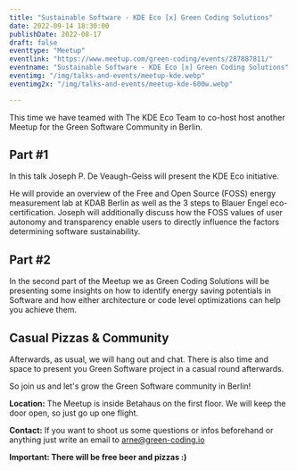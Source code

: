 ```yaml
---
title: "Sustainable Software - KDE Eco [x] Green Coding Solutions"
date: 2022-09-14 18:30:00
publishDate: 2022-08-17
draft: false
eventtype: "Meetup"
eventlink: "https://www.meetup.com/green-coding/events/287887811/"
eventname: "Sustainable Software - KDE Eco [x] Green Coding Solutions"
eventimg: "/img/talks-and-events/meetup-kde.webp"
eventimg2x: "/img/talks-and-events/meetup-kde-600w.webp"

---
```


This time we have teamed with The KDE Eco Team to co-host host another Meetup for the Green Software Community in Berlin.

## Part #1
In this talk Joseph P. De Veaugh-Geiss will present the KDE Eco initiative.

He will provide an overview of the Free and Open Source (FOSS) energy measurement lab at KDAB Berlin as well as the 3 steps to Blauer Engel eco-certification.
Joseph will additionally discuss how the FOSS values of user autonomy and transparency enable users to directly influence the factors determining software sustainability.

## Part #2
In the second part of the Meetup we as Green Coding Solutions will be presenting some insights on how to identify energy saving potentials in Software and how either architecture or code level optimizations can help you achieve them.

## Casual Pizzas & Community
Afterwards, as usual, we will hang out and chat. There is also time and space to present you Green Software project in a casual round afterwards.

So join us and let's grow the Green Software community in Berlin!

**Location:** The Meetup is inside Betahaus on the first floor. We will keep the door open, so just go up one flight.

**Contact:** If you want to shoot us some questions or infos beforehand or anything just write an email to arne@green-coding.io

**Important: There will be free beer and pizzas :)**
